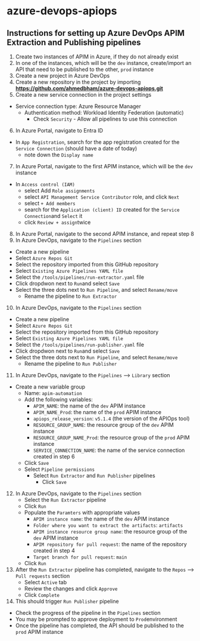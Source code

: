 # azure-devops-apiops

## Instructions for setting up Azure DevOps APIM Extraction and Publishing pipelines

1. Create two instances of APIM in Azure, if they do not already exist
2. In one of the instances, which will be the `dev` instance, create/import an API that need to be published to the other, `prod` instance
3. Create a new project in Azure DevOps
4. Create a new repository in the project by importing **https://github.com/ahmedbham/azure-devops-apiops.git**
5. Create a new service connection in the project settings
  - Service connection type: Azure Resource Manager
    - Authentication method: Workload Identity Federation (automatic)
        - Check `Security` - Allow all pipelines to use this connection
6. In Azure Portal, navigate to Entra ID
  - In `App Registration`, search for the app registration created for the `Service Connection` (should have a date of today)
    - note down the `Display name` 
7. In Azure Portal, navigate to the first APIM instance, which will be the `dev` instance
  - In `Access control (IAM)` 
    - select Add `Role assignments`
    - select `API Management Service Contributor` role, and click `Next`
    - select `+ Add members`
    - search for the `Application (client) ID` created for the `Service Connection`and `Select` it
    - click `Review + assign`twice     
8. In Azure Portal, navigate to the second APIM instance, and repeat step 8
9. In Azure DevOps, navigate to the `Pipelines` section
  - Create a new pipeline
  - Select `Azure Repos Git`
  - Select the repository imported from this GitHub repository
  - Select `Existing Azure Pipelines YAML file`
  - Select the `/tools/pipelines/run-extractor.yaml` file
  - Click dropdwon next to `Run`and select `Save`
  - Select the three dots next to `Run Pipeline`, and select `Rename/move`
    - Rename the pipeline to `Run Extractor`
10. In Azure DevOps, navigate to the `Pipelines` section
  - Create a new pipeline
  - Select `Azure Repos Git`
  - Select the repository imported from this GitHub repository
  - Select `Existing Azure Pipelines YAML file`
  - Select the `/tools/pipelines/run-publisher.yaml` file
  - Click dropdwon next to `Run`and select `Save`
  - Select the three dots next to `Run Pipeline`, and select `Rename/move`
    - Rename the pipeline to `Run Publisher`
11. In Azure DevOps, navigate to the `Pipelines` --> `Library` section
  - Create a new variable group
    - Name: `apim-automation`
    - Add the following variables:
      - `APIM_NAME`: the name of the `dev` APIM instance
      - `APIM_NAME_Prod`: the name of the `prod` APIM instance
      - `apiops_release_version`: `v5.1.4` (the version of the APIOps tool)
      - `RESOURCE_GROUP_NAME`: the resource group of the `dev` APIM instance
      - `RESOURCE_GROUP_NAME_Prod`: the resource group of the `prod` APIM instance
      - `SERVICE_CONNECTION_NAME`: the name of the service connection created in step 6
    - Click `Save`
    - Select `Pipeline permissions`
      - Select `Run Extractor` and `Run Publisher` pipelines
        - Click `Save`
12. In Azure DevOps, navigate to the `Pipelines` section
    - Select the `Run Extractor` pipeline
    - Click `Run`
    - Populate the `Paramters` with appropriate values
      - `APIM instance name`: the name of the `dev` APIM instance
      - `Folder where you want to extract the artifacts`: `artifacts`
      - `APIM instance resource group name`: the resource group of the `dev` APIM instance
      - `APIM repository for pull request`: the name of the repository created in step 4
      - `Target branch for pull request`: `main`
    - Click `Run`
13. After the `Run Extractor` pipeline has completed, navigate to the `Repos` --> `Pull requests` section
    - Select `Active` tab
    - Review the changes and click `Approve`
    - Click `Complete`
14. This should trigger `Run Publisher` pipeline
  - Check the progress of the pipeline in the `Pipelines` section
  - You may be prompted to approve deployment to `Prod`environment
  - Once the pipeline has completed, the API should be published to the `prod` APIM instance
